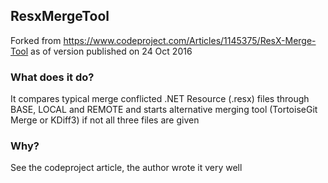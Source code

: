 ## ResxMergeTool
Forked from https://www.codeproject.com/Articles/1145375/ResX-Merge-Tool as of version published on 24 Oct 2016

### What does it do?
It compares typical merge conflicted .NET Resource (.resx) files through BASE, LOCAL and REMOTE and starts alternative merging tool (TortoiseGit Merge or KDiff3) if not all three files are given

### Why?
See the codeproject article, the author wrote it very well
